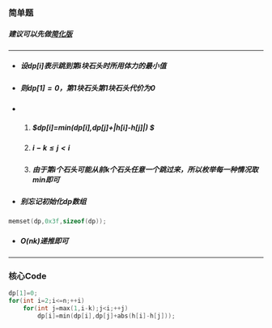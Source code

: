 ### 简单题
##### 建议可以先做[简化版](https://www.luogu.com.cn/problem/AT4522)


------------
- ##### 设$dp[i]$表示跳到第$i$块石头时所用体力的最小值
- ##### 则$dp[1]=0$，第$1$块石头第$1$块石头代价为0
- 1. ##### $dp[i]=min(dp[i],dp[j]+|h[i]-h[j]|) $
	2. ##### $i-k \le j<i$
    3. ##### 由于第$i$个石头可能从前$k$个石头任意一个跳过来，所以枚举每一种情况取$min$即可
- ##### 别忘记初始化$dp$数组

```c
memset(dp,0x3f,sizeof(dp));
```



- ##### $O(nk)$递推即可

-----
### 核心Code
```c
dp[1]=0;
for(int i=2;i<=n;++i)
	for(int j=max(1,i-k);j<i;++j)
		dp[i]=min(dp[i],dp[j]+abs(h[i]-h[j]));
```

